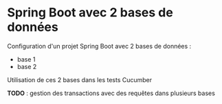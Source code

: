 # Spring Boot avec 2 bases de données

Configuration d'un projet Spring Boot avec 2 bases de données :
- base 1
- base 2

Utilisation de ces 2 bases dans les tests Cucumber

**TODO** : gestion des transactions avec des requêtes dans plusieurs bases

